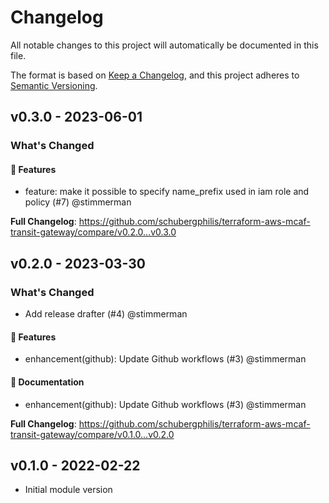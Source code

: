 # Changelog

All notable changes to this project will automatically be documented in this file.

The format is based on [Keep a Changelog](https://keepachangelog.com/en/1.0.0/),
and this project adheres to [Semantic Versioning](https://semver.org/spec/v2.0.0.html).

## v0.3.0 - 2023-06-01

### What's Changed

#### 🚀 Features

- feature: make it possible to specify name_prefix used in iam role and policy (#7) @stimmerman

**Full Changelog**: https://github.com/schubergphilis/terraform-aws-mcaf-transit-gateway/compare/v0.2.0...v0.3.0

## v0.2.0 - 2023-03-30

### What's Changed

- Add release drafter (#4) @stimmerman

#### 🚀 Features

- enhancement(github): Update Github workflows (#3) @stimmerman

#### 📖 Documentation

- enhancement(github): Update Github workflows (#3) @stimmerman

**Full Changelog**: https://github.com/schubergphilis/terraform-aws-mcaf-transit-gateway/compare/v0.1.0...v0.2.0

## v0.1.0 - 2022-02-22

- Initial module version
